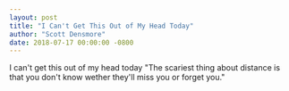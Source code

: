 ```yaml
---
layout: post
title: "I Can't Get This Out of My Head Today"
author: "Scott Densmore"
date: 2018-07-17 00:00:00 -0800
---
```


I can't get this out of my head today "The scariest thing about distance is that you don't know wether they'll miss you or forget you."
